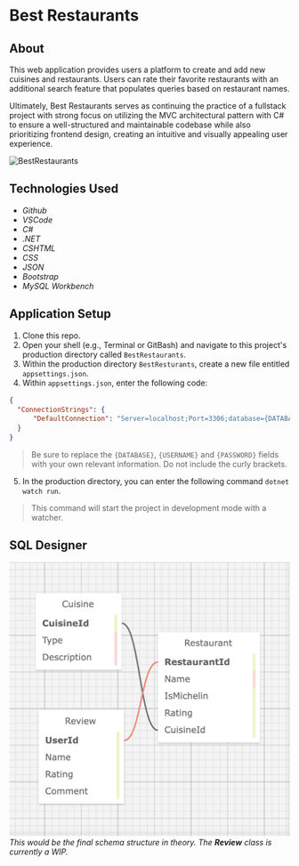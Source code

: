 # Best Restaurants

## About
This web application provides users a platform to create and add new cuisines and restaurants. Users can rate their favorite restaurants with an additional search feature that populates queries based on restaurant names. 

Ultimately, Best Restaurants serves as continuing the practice of a fullstack project with strong focus on utilizing the MVC architectural pattern with C# to ensure a well-structured and maintainable codebase while also prioritizing frontend design, creating an intuitive and visually appealing user experience.

![BestRestaurants](https://github.com/jeremyjosol/BestRestaurants/blob/main/BestRestaurants/wwwroot/img/BestRestaurants.jpg?raw=true)

## Technologies Used
* _Github_
* _VSCode_
* _C#_
* _.NET_
* _CSHTML_
* _CSS_
* _JSON_
* _Bootstrap_
* _MySQL Workbench_

## Application Setup

1. Clone this repo.
2. Open your shell (e.g., Terminal or GitBash) and navigate to this project's production directory called `BestRestaurants`. 
3. Within the production directory `BestResturants`, create a new file entitled `appsettings.json`.
4. Within `appsettings.json`, enter the following code:
```json
{
  "ConnectionStrings": {
      "DefaultConnection": "Server=localhost;Port=3306;database={DATABASE};uid={USERNAME};pwd={PASSWORD};",
  }
}
```
  > Be sure to replace the `{DATABASE}`, `{USERNAME}` and `{PASSWORD}` fields with your own relevant information. Do not include the curly brackets.
5. In the production directory, you can enter the following command `dotnet watch run`.
  > This command will start the project in development mode with a watcher.

## SQL Designer
![RestaurantSQL](https://github.com/jeremyjosol/BestRestaurants/blob/main/BestRestaurants/wwwroot/img/RestaurantSQL.jpg?raw=true)
_This would be the final schema structure in theory._
_The **Review** class is currently a WIP._